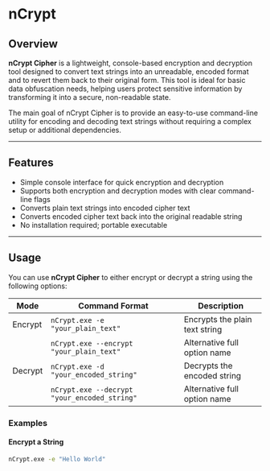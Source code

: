 # nCrypt

## Overview

**nCrypt Cipher** is a lightweight, console-based encryption and decryption tool designed to convert text strings into an unreadable, encoded format and to revert them back to their original form. This tool is ideal for basic data obfuscation needs, helping users protect sensitive information by transforming it into a secure, non-readable state.

The main goal of nCrypt Cipher is to provide an easy-to-use command-line utility for encoding and decoding text strings without requiring a complex setup or additional dependencies.

---

## Features

- Simple console interface for quick encryption and decryption  
- Supports both encryption and decryption modes with clear command-line flags  
- Converts plain text strings into encoded cipher text  
- Converts encoded cipher text back into the original readable string  
- No installation required; portable executable  

---

## Usage

You can use **nCrypt Cipher** to either encrypt or decrypt a string using the following options:

| Mode         | Command Format                                         | Description                       |
|--------------|--------------------------------------------------------|---------------------------------|
| Encrypt      | `nCrypt.exe -e "your_plain_text"`                      | Encrypts the plain text string   |
|              | `nCrypt.exe --encrypt "your_plain_text"`               | Alternative full option name     |
| Decrypt      | `nCrypt.exe -d "your_encoded_string"`                  | Decrypts the encoded string      |
|              | `nCrypt.exe --decrypt "your_encoded_string"`           | Alternative full option name     |

### Examples

#### Encrypt a String

```bash
nCrypt.exe -e "Hello World"
